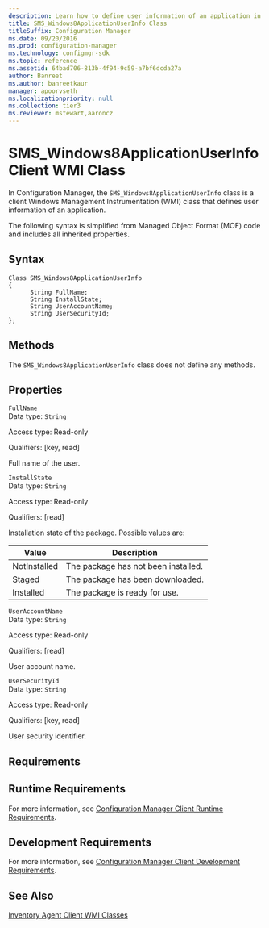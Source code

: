 ```yaml
---
description: Learn how to define user information of an application in Configuration Manager with SMS_Windows8ApplicationUserInfo.
title: SMS_Windows8ApplicationUserInfo Class
titleSuffix: Configuration Manager
ms.date: 09/20/2016
ms.prod: configuration-manager
ms.technology: configmgr-sdk
ms.topic: reference
ms.assetid: 64bad706-813b-4f94-9c59-a7bf6dcda27a
author: Banreet
ms.author: banreetkaur
manager: apoorvseth
ms.localizationpriority: null
ms.collection: tier3
ms.reviewer: mstewart,aaroncz 
---
```

# SMS_Windows8ApplicationUserInfo Client WMI Class
In Configuration Manager, the `SMS_Windows8ApplicationUserInfo` class is a client Windows Management Instrumentation (WMI) class that defines user information of an application.  

 The following syntax is simplified from Managed Object Format (MOF) code and includes all inherited properties.  

## Syntax  

```  
Class SMS_Windows8ApplicationUserInfo  
{  
      String FullName;  
      String InstallState;  
      String UserAccountName;  
      String UserSecurityId;  
};  
```  

## Methods  
 The `SMS_Windows8ApplicationUserInfo` class does not define any methods.  

## Properties  
 `FullName`  
 Data type: `String`  

 Access type: Read-only  

 Qualifiers: [key, read]  

 Full name of the user.  

 `InstallState`  
 Data type: `String`  

 Access type: Read-only  

 Qualifiers: [read]  

 Installation state of the package. Possible values are:  

|Value|Description|  
|-----------|-----------------|  
|NotInstalled|The package has not been installed.|  
|Staged|The package has been downloaded.|  
|Installed|The package is ready for use.|  

 `UserAccountName`  
 Data type: `String`  

 Access type: Read-only  

 Qualifiers: [read]  

 User account name.  

 `UserSecurityId`  
 Data type: `String`  

 Access type: Read-only  

 Qualifiers: [key, read]  

 User security identifier.  

## Requirements  

## Runtime Requirements  
 For more information, see [Configuration Manager Client Runtime Requirements](../../../../../develop/core/reqs/client-runtime-requirements.md).  

## Development Requirements  
 For more information, see [Configuration Manager Client Development Requirements](../../../../../develop/core/reqs/client-development-requirements.md).  

## See Also  
 [Inventory Agent Client WMI Classes](../../../../../develop/reference/core/clients/client-classes/inventory-agent-client-wmi-classes.md)
